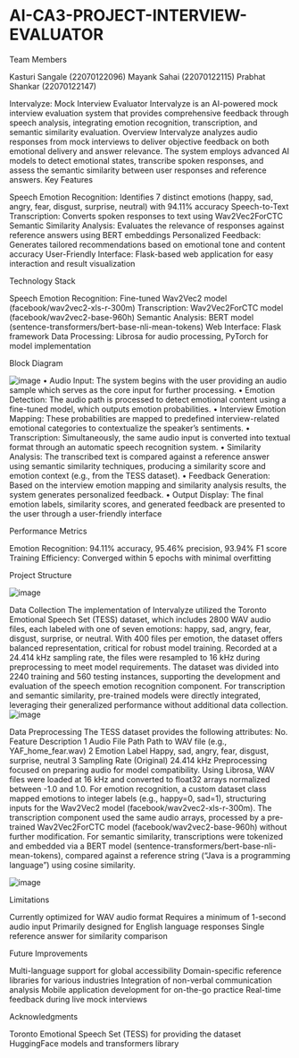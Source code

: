 # AI-CA3-PROJECT-INTERVIEW-EVALUATOR
Team Members

Kasturi Sangale (22070122096)
Mayank Sahai (22070122115)
Prabhat Shankar (22070122147)


Intervalyze: Mock Interview Evaluator
Intervalyze is an AI-powered mock interview evaluation system that provides comprehensive feedback through speech analysis, integrating emotion recognition, transcription, and semantic similarity evaluation.
Overview
Intervalyze analyzes audio responses from mock interviews to deliver objective feedback on both emotional delivery and answer relevance. The system employs advanced AI models to detect emotional states, transcribe spoken responses, and assess the semantic similarity between user responses and reference answers.
Key Features

Speech Emotion Recognition: Identifies 7 distinct emotions (happy, sad, angry, fear, disgust, surprise, neutral) with 94.11% accuracy
Speech-to-Text Transcription: Converts spoken responses to text using Wav2Vec2ForCTC
Semantic Similarity Analysis: Evaluates the relevance of responses against reference answers using BERT embeddings
Personalized Feedback: Generates tailored recommendations based on emotional tone and content accuracy
User-Friendly Interface: Flask-based web application for easy interaction and result visualization

Technology Stack

Speech Emotion Recognition: Fine-tuned Wav2Vec2 model (facebook/wav2vec2-xls-r-300m)
Transcription: Wav2Vec2ForCTC model (facebook/wav2vec2-base-960h)
Semantic Analysis: BERT model (sentence-transformers/bert-base-nli-mean-tokens)
Web Interface: Flask framework
Data Processing: Librosa for audio processing, PyTorch for model implementation

Block Diagram

![image](https://github.com/user-attachments/assets/8846c550-95ea-46bb-a7bb-5d07b6e7e483)
•  Audio Input: The system begins with the user providing an audio sample which serves as the core input for further processing.
•  Emotion Detection: The audio path is processed to detect emotional content using a fine-tuned model, which outputs emotion probabilities.
•  Interview Emotion Mapping: These probabilities are mapped to predefined interview-related emotional categories to contextualize the speaker’s sentiments.
•  Transcription: Simultaneously, the same audio input is converted into textual format through an automatic speech recognition system.
•  Similarity Analysis: The transcribed text is compared against a reference answer using semantic similarity techniques, producing a similarity score and emotion context (e.g., from the TESS dataset).
•  Feedback Generation: Based on the interview emotion mapping and similarity analysis results, the system generates personalized feedback.
•  Output Display: The final emotion labels, similarity scores, and generated feedback are presented to the user through a user-friendly interface


Performance Metrics

Emotion Recognition: 94.11% accuracy, 95.46% precision, 93.94% F1 score
Training Efficiency: Converged within 5 epochs with minimal overfitting

Project Structure




![image](https://github.com/user-attachments/assets/1feeed61-51ac-4554-acd4-4dbd490aac5a)





Data Collection
The implementation of Intervalyze utilized the Toronto Emotional Speech Set (TESS) dataset, which includes 2800 WAV audio files, each labeled with one of seven emotions: happy, sad, angry, fear, disgust, surprise, or neutral. With 400 files per emotion, the dataset offers balanced representation, critical for robust model training. Recorded at a 24.414 kHz sampling rate, the files were resampled to 16 kHz during preprocessing to meet model requirements. The dataset was divided into 2240 training and 560 testing instances, supporting the development and evaluation of the speech emotion recognition component. For transcription and semantic similarity, pre-trained models were directly integrated, leveraging their generalized performance without additional data collection.
![image](https://github.com/user-attachments/assets/0a20d368-aaaa-4209-9a5e-af0dd74bcd3d)


Data Preprocessing 
The TESS dataset provides the following attributes:
No.	Feature	Description
1	Audio File Path	Path to WAV file (e.g., YAF_home_fear.wav)
2	Emotion Label	Happy, sad, angry, fear, disgust, surprise, neutral
3	Sampling Rate (Original)	24.414 kHz
Preprocessing focused on preparing audio for model compatibility. Using Librosa, WAV files were loaded at 16 kHz and converted to float32 arrays normalized between -1.0 and 1.0. For emotion recognition, a custom dataset class mapped emotions to integer labels (e.g., happy=0, sad=1), structuring inputs for the Wav2Vec2 model (facebook/wav2vec2-xls-r-300m). The transcription component used the same audio arrays, processed by a pre-trained Wav2Vec2ForCTC model (facebook/wav2vec2-base-960h) without further modification. For semantic similarity, transcriptions were tokenized and embedded via a BERT model (sentence-transformers/bert-base-nli-mean-tokens), compared against a reference string (“Java is a programming language”) using cosine similarity.


![image](https://github.com/user-attachments/assets/316c8bbe-6111-4845-892b-11d9ccf6e793)

Limitations

Currently optimized for WAV audio format
Requires a minimum of 1-second audio input
Primarily designed for English language responses
Single reference answer for similarity comparison

Future Improvements

Multi-language support for global accessibility
Domain-specific reference libraries for various industries
Integration of non-verbal communication analysis
Mobile application development for on-the-go practice
Real-time feedback during live mock interviews

Acknowledgments

Toronto Emotional Speech Set (TESS) for providing the dataset
HuggingFace models and transformers library
